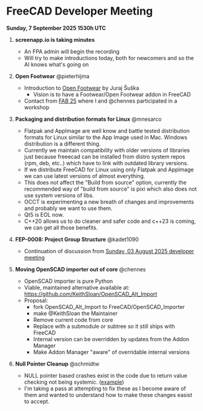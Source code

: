 # FreeCAD Developer Meeting

**Sunday, 7 September 2025 1530h UTC**

1. **screenapp.io is taking minutes**
   - An FPA admin will begin the recording
   - Will try to make introductions today, both for newcomers and so the AI knows what's going on

2. **Open Footwear** @pieterhijma
   - Introduction to [Open Footwear](https://www.openfootwear.com) by Juraj Šuška
	 - Vision is to have a Footwear/Open Footwear addon in FreeCAD
   - Contact from [FAB 25](https://fab25.fabevent.org/) where I and @chennes participated in a workshop

3. **Packaging and distribution formats for Linux** @mnesarco
   - Flatpak and AppImage are well know and battle tested distribution formats for Linux similar to the App Image used in Mac. Windows distribution is a different thing.
   - Currently we maintain compatibility with older versions of libraries just because freeecad can be
installed from distro system repos (rpm, deb, etc..) which have to link with outdated library versions.
   - If we distribute FreeCAD for Linux using only Flatpak and AppImage we can use latest versions of
almost everything.
   - This does not affect the "Build from source" option,
currently the recommended way of "build from source" is pixi which also does not use system versions of libs.
   - OCCT is experimenting a new breath of changes and improvements and probably we want to use them.
   - Qt5 is EOL now.
   - C++20 allows us to do cleaner and safer code and c++23 is coming, we can get all those benefits.

4. **FEP-0008: Project Group Structure** @kadet1090
   - Continuation of discussion from [Sunday, 03 August 2025 developer meeting](https://github.com/FreeCAD/FreeCAD-developer-meetings/blob/main/Minutes/minutes-2025-08-03.md)

5. **Moving OpenSCAD importer out of core** @chennes
   - OpenSCAD importer is pure Python
   - Viable, maintained alternative available at: https://github.com/KeithSloan/OpenSCAD_Alt_Import
   - Proposal:
       - fork OpenSCAD_Alt_Import to FreeCAD/OpenSCAD_Importer
       - make @KeithSloan the Maintainer
       - Remove current code from core
       - Replace with a submodule or subtree so it still ships with FreeCAD
       - Internal version can be overridden by updates from the Addon Manager
       - Make Addon Manager "aware" of overridable internal versions

6. **Null Pointer Cleanup** @schmidtw
   - NULL pointer based crashes exist in the code due to return value checking not being systemic. ([example](https://github.com/FreeCAD/FreeCAD/discussions/22811))
   - I'm taking a pass at attempting to fix these as I become aware of them and wanted to understand how to make these changes easist to accept.

